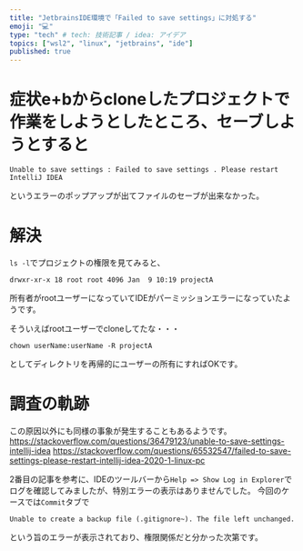 ```yaml
---
title: "JetbrainsIDE環境で「Failed to save settings」に対処する"
emoji: "💻"
type: "tech" # tech: 技術記事 / idea: アイデア
topics: ["wsl2", "linux", "jetbrains", "ide"]
published: true
---
```

# 症状e+bからcloneしたプロジェクトで作業をしようとしたところ、セーブしようとすると
```
Unable to save settings : Failed to save settings . Please restart IntelliJ IDEA
```
というエラーのポップアップが出てファイルのセーブが出来なかった。

# 解決
`ls -l`でプロジェクトの権限を見てみると、
```shell
drwxr-xr-x 18 root root 4096 Jan  9 10:19 projectA
```
所有者がrootユーザーになっていてIDEがパーミッションエラーになっていたようです。

そういえばrootユーザーでcloneしてたな・・・
```shell
chown userName:userName -R projectA
```
としてディレクトリを再帰的にユーザーの所有にすればOKです。

# 調査の軌跡
この原因以外にも同様の事象が発生することもあるようです。
https://stackoverflow.com/questions/36479123/unable-to-save-settings-intellij-idea
https://stackoverflow.com/questions/65532547/failed-to-save-settings-please-restart-intellij-idea-2020-1-linux-pc

2番目の記事を参考に、IDEのツールバーから`Help => Show Log in Explorer`でログを確認してみましたが、特別エラーの表示はありませんでした。
今回のケースでは`Commit`タブで
```
Unable to create a backup file (.gitignore~). The file left unchanged.
```
という旨のエラーが表示されており、権限関係だと分かった次第です。

